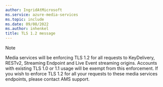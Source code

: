 ```yaml
---
author: IngridAtMicrosoft
ms.service: azure-media-services
ms.topic: include
ms.date: 09/08/2022
ms.author: inhenkel
title: TLS 1.2 message
---
```


> [!NOTE]
> Media services will be enforcing TLS 1.2 for all requests to KeyDelivery, RESTv2, Streaming Endpoint and Live Event streaming origins. Accounts with existing TLS 1.0 or 1.1 usage will be exempt from this enforcement. If you wish to enforce TLS 1.2 for all your requests to these media services endpoints, please contact AMS support.
